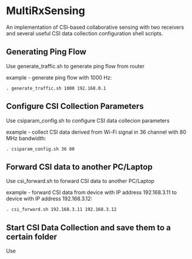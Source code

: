 # MultiRxSensing
An implementation of CSI-based collaborative sensing with two receivers and several useful CSI data collection configuration shell scripts.

## Generating Ping Flow
Use generate_traffic.sh to generate ping flow from router

example - generate ping flow with 1000 Hz:
```
. generate_traffic.sh 1000 192.168.0.1
```

## Configure CSI Collection Parameters
Use csiparam_config.sh to configure CSI data collecion parameters

example - collect CSI data derived from Wi-Fi signal in 36 channel with 80 MHz bandwidth:
```
. csiparam_config.sh 36 80 
```

## Forward CSI data to another PC/Laptop
Use csi_forward.sh to forward CSI data to another PC/Laptop

example - forward CSI data from device with IP address 192.168.3.11 to device with IP address 192.168.3.12:
```
. csi_forward.sh 192.168.3.11 192.168.3.12
```

## Start CSI Data Collection and save them to a certain folder
Use 

